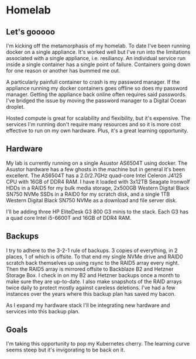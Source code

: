 # Homelab
## Let's gooooo
I'm kicking off the metamorphasis of my homelab. To date I've been running docker on a single appliance. It's worked well but I've run into the limitations associated with a single appliance, i.e. resiliancy. An individual service run inside a single container has a single point of failure. Containers going down for one reason or another has bummed me out.

A particularly painfull container to crash is my password manager. If the appliance running my docker containers goes offline so does my password manager. Getting the appliance back online often requires said passwords. I've bridged the issue by moving the password manager to a Digital Ocean droplet.

Hosted compute is great for scalability and flexibility, but it's expensive. The services I'm running don't require many resources and so it is more cost effective to run on my own hardware. Plus, it's a great learning opportunity.

## Hardware
My lab is currently running on a single Asustor AS6504T using docker. The Asustor hardware has a few ghosts in the machine but in general it's been excellent. The AS6504T has a 2.0/2.7GHz quad-core Intel Celeron J4125 CPU with 16GB of DDR4 RAM. I have it loaded with 3x12TB Seagate Ironwolf HDDs in a RAID5 for my bulk media storage, 2x500GB Western Digital Black SN750 NVMe SSDs in a RAID0 for my scratch disk, and a single 1TB Western Digital Black SN750 NVMe as a download and file server disk.

I'll be adding three HP EliteDesk G3 800 G3 minis to the stack. Each G3 has a quad core Intel i5-6600T and 16GB of DDR4 RAM.

## Backups
I try to adhere to the 3-2-1 rule of backups. 3 copies of everything, in 2 places, 1 of which is offsite. To that end my single NVMe drive and RAID0 scratch back themselves up using rsync to the RAID5 array every night. Then the RAID5 array is mirrored offsite to Backblaze B2 and Hetzner Storage Box. I check in on my B2 and Hetzner backups once a month to make sure they are up-to-date. I also make snapshots of the RAID arrays twice daily to protect mostly against careless deletions. I've had a few instances over the years where this backup plan has saved my bacon.

As I expand my hardware stack I'll be integrating new hardware and services into this backup plan.

## Goals
I'm taking this opportunity to pop my Kubernetes cherry. The learning curve seems steep but it's invigorating to be back on it.
